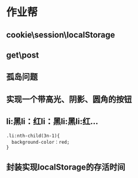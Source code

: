 # 作业帮  
## cookie\session\localStorage  
## get\post  
## 孤岛问题  
## 实现一个带高光、阴影、圆角的按钮  
## li:黑li：红li：黑li:黑li:红...
```
.li:nth-child(3n-1){
  background-color：red;
}
```
## 封装实现localStorage的存活时间
